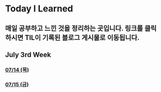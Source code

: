 # Today I Learned

매일 공부하고 느낀 것을 정리하는 곳입니다.
링크를 클릭하시면 TIL이 기록된 블로그 게시물로 이동됩니다.
---
## July 3rd Week

### [07/14 (목)](https://www.joyfuls.xyz/til/220714)
### [07/15 (금)](https://www.joyfuls.xyz/til/220715)